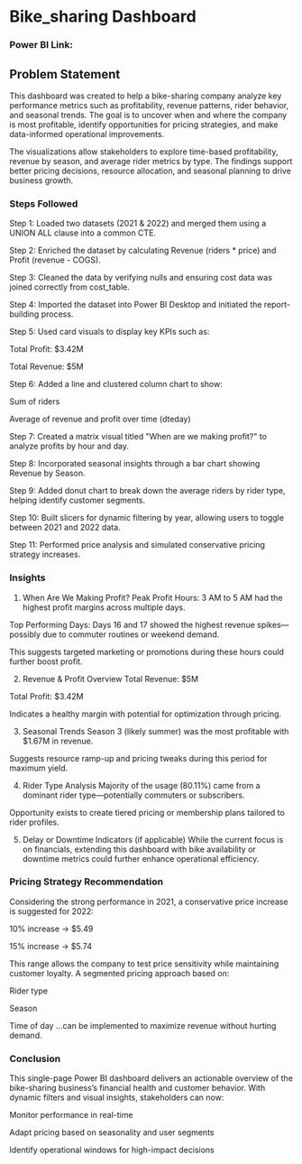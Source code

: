 # Bike_sharing Dashboard
### Power BI Link: 

## Problem Statement
This dashboard was created to help a bike-sharing company analyze key performance metrics such as profitability, revenue patterns, rider behavior, and seasonal trends. The goal is to uncover when and where the company is most profitable, identify opportunities for pricing strategies, and make data-informed operational improvements.

The visualizations allow stakeholders to explore time-based profitability, revenue by season, and average rider metrics by type. The findings support better pricing decisions, resource allocation, and seasonal planning to drive business growth.

### Steps Followed

Step 1: Loaded two datasets (2021 & 2022) and merged them using a UNION ALL clause into a common CTE.

Step 2: Enriched the dataset by calculating Revenue (riders * price) and Profit (revenue - COGS).

Step 3: Cleaned the data by verifying nulls and ensuring cost data was joined correctly from cost_table.

Step 4: Imported the dataset into Power BI Desktop and initiated the report-building process.

Step 5: Used card visuals to display key KPIs such as:

Total Profit: $3.42M

Total Revenue: $5M

Step 6: Added a line and clustered column chart to show:

Sum of riders

Average of revenue and profit over time (dteday)

Step 7: Created a matrix visual titled "When are we making profit?" to analyze profits by hour and day.

Step 8: Incorporated seasonal insights through a bar chart showing Revenue by Season.

Step 9: Added donut chart to break down the average riders by rider type, helping identify customer segments.

Step 10: Built slicers for dynamic filtering by year, allowing users to toggle between 2021 and 2022 data.

Step 11: Performed price analysis and simulated conservative pricing strategy increases.

### Insights

1. When Are We Making Profit?
Peak Profit Hours: 3 AM to 5 AM had the highest profit margins across multiple days.

Top Performing Days: Days 16 and 17 showed the highest revenue spikes—possibly due to commuter routines or weekend demand.

This suggests targeted marketing or promotions during these hours could further boost profit.

2. Revenue & Profit Overview
Total Revenue: $5M

Total Profit: $3.42M

Indicates a healthy margin with potential for optimization through pricing.

3. Seasonal Trends
Season 3 (likely summer) was the most profitable with $1.67M in revenue.

Suggests resource ramp-up and pricing tweaks during this period for maximum yield.

4. Rider Type Analysis
Majority of the usage (80.11%) came from a dominant rider type—potentially commuters or subscribers.

Opportunity exists to create tiered pricing or membership plans tailored to rider profiles.

5. Delay or Downtime Indicators (if applicable)
While the current focus is on financials, extending this dashboard with bike availability or downtime metrics could further enhance operational efficiency.

### Pricing Strategy Recommendation
Considering the strong performance in 2021, a conservative price increase is suggested for 2022:

10% increase → $5.49

15% increase → $5.74

This range allows the company to test price sensitivity while maintaining customer loyalty. A segmented pricing approach based on:

Rider type

Season

Time of day
...can be implemented to maximize revenue without hurting demand.

### Conclusion
This single-page Power BI dashboard delivers an actionable overview of the bike-sharing business’s financial health and customer behavior. With dynamic filters and visual insights, stakeholders can now:

Monitor performance in real-time

Adapt pricing based on seasonality and user segments

Identify operational windows for high-impact decisions

